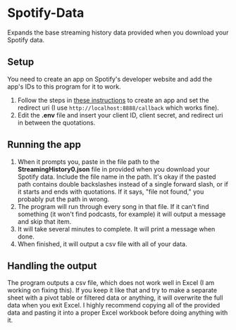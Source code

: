 # Spotify-Data

Expands the base streaming history data provided when you download your Spotify data.

## Setup

You need to create an app on Spotify's developer website and add the app's IDs to this program for it to work.

1. Follow the steps in [these instructions](https://developer.spotify.com/documentation/general/guides/app-settings/) to create an app and set the redirect uri (I use `http://localhost:8888/callback` which works fine).
2. Edit the **.env** file and insert your client ID, client secret, and redirect uri in between the quotations.

## Running the app

1. When it prompts you, paste in the file path to the **StreamingHistory0.json** file in provided when you download your Spotify data. Include the file name in the path. It's okay if the pasted path contains double backslashes instead of a single forward slash, or if it starts and ends with quotations. If it says, "file not found," you probably put the path in wrong.
2. The program will run through every song in that file. If it can't find something (it won't find podcasts, for example) it will output a message and skip that item.
3. It will take several minutes to complete. It will print a message when done.
4. When finished, it will output a csv file with all of your data.

## Handling the output

The program outputs a csv file, which does not work well in Excel (I am working on fixing this). If you keep it like that and try to make a separate sheet with a pivot table or filtered data or anything, it will overwrite the full data when you exit Excel. I highly recommend copying all of the provided data and pasting it into a proper Excel workbook before doing anything with it.

